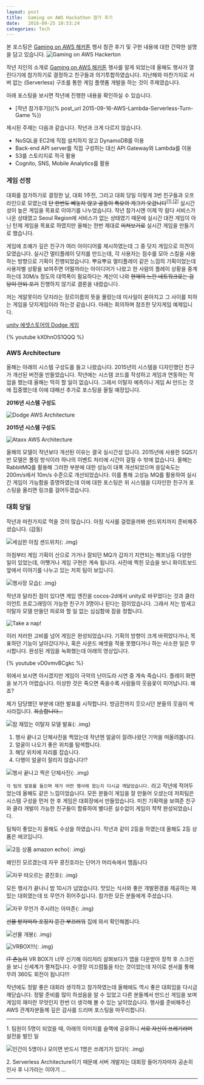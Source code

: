 ```yaml
---
layout: post
title:  Gaming on AWS Hackathon 참가 후기
date:   2016-09-25 10:53:24
categories: Tech
---
```


본 포스팅은 [Gaming on AWS 해커톤] 행사 참관 후기 및 구현 내용에 대한 간략한 설명을 담고 있습니다.
![Gaming on AWS Hackerton](/assets/images/aws_hackathon_2016/gamingonaws__hackathon.png)


작년 지인의 소개로 [Gaming on AWS 해커톤] 행사를 알게 되었는데 올해도 행사가 열린다기에 참가하기로 결정하고 친구들과 의기투합하였습니다.
지난해와 마찬가지로 서버 없는 (Serverless) 구조를 통한 게임 플랫폼 개발을 하는 것이 주제였습니다.

아래 포스팅을 보시면 작년에 진행한 내용을 확인하실 수 있습니다.

* [작년 참가후기]({% post_url 2015-09-16-AWS-Lambda-Serverless-Turn-Game %})

제시된 주제는 다음과 같습니다. 작년과 크게 다르지 않습니다.

  * NoSQL을 EC2에 직접 설치하지 않고 DynamoDB를 이용
  * Back-end API server를 직접 구성하는 대신 API Gateway와 Lambda를 이용
  * S3를 스토리지로 적극 활용
  * Cognito, SNS, Mobile Analytics를 활용


### 게임 선정

대회를 참가하기로 결정한 날, 대회 1주전, 그리고 대회 당일 이렇게 3번 친구들과 오프라인으로 모였는데 <del>단 한번도 빼놓지 않고 공돌이 특유의 개그가 오갑니다</del><sup>[[1]](#gaedrip1)</sup><sup>,</sup><sup>[[2]](#gaedrip2)</sup> 실시간성이 높은 게임을 목표로 이야기를 나누었습니다.
작년 참가시엔 이제 막 람다 서비스가 나온 상태였고 Seoul Region에 서비스가 없는 상태였기 때문에 실시간 대전 게임이 아닌 턴제 게임을 목표로 하였지만 올해는 한번 제대로 <del/>미쳐보기로</del> 실시간 게임을 만들기로 했습니다.

게임에 조예가 깊은 친구가 여러 아이디어를 제시하였는데 그 중 닷지 게임으로 의견이 모였습니다.
실시간 멀티플레이 닷지를 만드는데, 각 사용자는 점수를 모아 스킬을 사용하는 방향으로 기획이 진행되었습니다.
뿌요뿌요 멀티플레이 같은 느낌의 기획이었는데 사용자별 상황을 보여주면 어떨까라는 아이디어가 나왔고 한 사람의 플레이 상황을 중계하는데 30M/s 정도의 대역폭이 필요하다는 계산이 나와 <del>현재의 느린 네트워크로는 감당이 안되 포기</del> 진행하지 않기로 결론을 내렸습니다.

저는 게알못이라 닷지라는 장르이름의 뜻을 몰랐는데 미사일이 쏟아지고 그 사이를 피하는 게임을 닷지게임이라 하는것 같습니다.
아래는 회의하며 참조한 닷지게임 예제입니다.

[unity 에셋스토어의 Dodge 게임](https://www.assetstore.unity3d.com/kr/#!/content/13866)

{% youtube kX0hnOS1QQQ %}


### AWS Architecture

올해는 아래의 시스템 구성도를 들고 나왔습니다.
2015년의 시스템을 디자인했던 친구가 개선된 버전을 만들었습니다.
작년에는 시스템 코드를 작성하고 게임과 연동하는 작업을 했는데 올해는 딱히 할 일이 없습니다.
그래서 이탈자 예측이나 게임 AI 만드는 것에 집중했는데 이에 대해선 추가로 포스팅을 올릴 예정입니다.

**2016년 시스템 구성도**

![Dodge AWS Architecture](/assets/images/aws_hackathon_2016/architecture.png)


**2015년 시스템 구성도**

![Ataxx AWS Architecture](/assets/images/aws_hackerton/architecture.png)


올해의 모델이 작년보다 개선된 이유는 결국 실시간성 입니다.
2015년에 사용한 SQS기반 모델은 폴링 방식이라 하나의 이벤트 처리에 시간이 걸릴 수 밖에 없습니다.
올해는 RabbitMQ를 활용해 그러한 부분에 대한 성능이 대폭 개선되었으며 응답속도는 200m/s에서 10m/s 수준으로 개선되었습니다.
이를 통해 고성능 MQ를 활용하여 실시간 게임이 가능함을 증명하였는데 이에 대한 포스팅은 위 시스템을 디자인한 친구가 포스팅을 올리면 링크를 걸어두겠습니다.


### 대회 당일

작년과 마찬가지로 먹을 것이 많습니다.
아침 식사를 걸렀을까봐 샌드위치까지 준비해주셨습니다. (감동)

![세심한 아침 샌드위치](/assets/images/aws_hackathon_2016/sandwich.jpg){: .img}

아침부터 게임 기획이 산으로 가거나 잘되던 MQ가 갑자기 지연되는 해프닝등 다양한 일이 있었는데, 어쨋거나 게임 구현은 계속 됩니다.
사진에 찍힌 모습을 보니 화이트보드 앞에서 이야기를 나누고 있는 저희 팀이 보입니다.

![행사장 모습](/assets/images/aws_hackathon_2016/contest_day_morning.jpg){: .img}

작년과 달라진 점이 있다면 게임 엔진을 cocos-2d에서 unity로 바꾸었다는 것과 클라이언트 프로그래밍이 가능한 친구가 3명이나 된다는 점이었습니다.
그래서 저는 밤새고 이탈자 모델 만들던 피로와 할 일 없는 심심함에 잠을 청합니다.

![Take a nap!](/assets/images/aws_hackathon_2016/sleep.jpg)

이러 저러한 고비를 넘어 게임은 완성되었습니다.
기획의 방향이 크게 바뀌었다거나, 목표하던 기능이 날아갔다거나, 혹은 사운드 에셋을 적용 못했다거나 하는 사소한 일은 무시합니다.
완성된 게임을 녹화했는데 아래의 영상입니다.

{% youtube vD0vmvBCgkc %}

위에서 보시면 아시겠지만 게임이 극악의 난이도라 시연 중 계속 죽습니다.
플레이 화면을 보기가 어렵습니다.
이상한 것은 죽으면 죽을수록 사람들의 웃음꽃이 피어납니다. 왜죠?

제가 담당했던 부분에 대한 발표를 시작합니다.
방금전까지 웃으시던 분들의 웃음이 싹 사라집니다. <del>죄송합니다...</del>

![참 재밌는 이탈자 모델 발표](/assets/images/aws_hackathon_2016/presentation.jpg){: .img}

1. 행사 끝나고 단체사진을 찍었는데 작년엔 얼굴이 잘려나왔던 기억을 떠올려봅니다.
2. 얼굴이 나오기 좋은 위치를 탐색합니다.
3. 해당 위치에 자리를 잡습니다.
4. 다행이 얼굴이 잘리지 않습니다!?

![행사 끝나고 찍은 단체사진](/assets/images/aws_hackathon_2016/pic2.jpg){: .img}

`각 팀의 발표를 들으며 제가 어떤 행사에 왔는지 다시금 깨달았습니다.` 라고 작년에 적어두었는데 올해도 같은 느낌이었습니다.
모든 분들이 게임을 잘 만들어 오셨는데 저희팀은 시스템 구성을 먼저 한 후 게임은 대회장에서 만들었습니다.
미친 기획력을 보여준 친구와 클라 개발이 가능한 친구들이 합류하여 별다른 실수없이 게임이 챡챡 완성되었습니다.

팀웍이 좋았는지 올해도 수상을 하였습니다.
작년과 같이 2등을 하였는데 올해도 2등 상품은 에코입니다.

![2등 상품 amazon echo](/assets/images/aws_hackathon_2016/echo.jpg){: .img}


왜인진 모르겠는데 자꾸 콩진호라는 단어가 머리속에서 맴돕니다

![자꾸 떠오르는 콩진호](/assets/images/aws_hackathon_2016/kong.jpg){: .img}


모든 행사가 끝나니 밤 10시가 넘었습니다.
맛있는 식사와 좋은 개발환경을 제공하는 재밌는 대회였는데 또 무언가 쥐어주십니다.
참가한 모든 분들에게 주셨습니다.

![자꾸 무언가 주시려는 아마존](/assets/images/aws_hackathon_2016/gift.jpg){: .img}


<del>선물 받자마자 포징지 뜯긴 부끄러워</del> 집에 와서 확인해봅니다.

![선물 개봉](/assets/images/aws_hackathon_2016/gift2.jpg){: .img}

![VRBOX!!!](/assets/images/aws_hackathon_2016/gift_vrbox.jpg){: .img}

<del>IT 촌놈이</del> VR BOX가 너무 신기해 이리저리 살펴보다가 앱을 다운받아 장착 후 스크린을 보니 신세계가 펼쳐집니다.
수영장 미끄럼틀을 타는 것이었는데 자이로 센서를 통해 무려 360도 회전이 됩니다!!!

작년에도 정말 좋은 대회라 생각하고 참가하였는데 올해에도 역시 좋은 대회임을 다시금 깨닫습니다.
정말 준비를 많이 하셨음을 알 수 있었고 다른 분들께서 만드신 게임을 보며 게임의 재미란 무엇인지 한번 더 생각해 볼 수 있는 날이었습니다.
행사를 준비해주신 AWS 관계자분들께 깊은 감사를 드리며 포스팅을 마무리합니다.

----------

<a name="gaedrip1">1.</a>
팀원이 5명이 되었을 때, 아래의 이미지를 슬랙에 공유하니 <del>서로 자신이 쓰레기라며</del> 설전을 벌인 일

![인간이 5명이나 모이면 반드시 1명은 쓰레기가 있다!](/assets/images/aws_hackathon_2016/five.png){: .img}

<a name="gaedrip2">2.</a>
Serverless Architecture이기 때문에 서버 개발자는 대회장 들어가자마자 공손히 인사 후 나가라는 이야기 ...

----------


[Gaming on AWS 해커톤]: https://aws.amazon.com/ko/events/gaming-on-aws/seoul-02/hackathon/